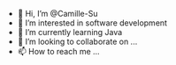 - 👋 Hi, I’m @Camille-Su
- 👀 I’m interested in software development
- 🌱 I’m currently learning Java
- 💞️ I’m looking to collaborate on ...
- 📫 How to reach me ...

<!---
Camille-Su/Camille-Su is a ✨ special ✨ repository because its `README.md` (this file) appears on your GitHub profile.
You can click the Preview link to take a look at your changes.
--->
